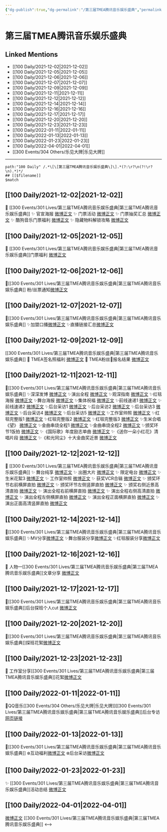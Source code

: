 ```yaml
---
{"dg-publish":true,"dg-permalink":"/第三届TMEA腾讯音乐娱乐盛典","permalink":"/第三届TMEA腾讯音乐娱乐盛典/"}
---
```


# 第三届TMEA腾讯音乐娱乐盛典

## Linked Mentions
- [[100 Daily/2021-12-02\|2021-12-02]]
- [[100 Daily/2021-12-05\|2021-12-05]]
- [[100 Daily/2021-12-06\|2021-12-06]]
- [[100 Daily/2021-12-07\|2021-12-07]]
- [[100 Daily/2021-12-09\|2021-12-09]]
- [[100 Daily/2021-12-11\|2021-12-11]]
- [[100 Daily/2021-12-12\|2021-12-12]]
- [[100 Daily/2021-12-14\|2021-12-14]]
- [[100 Daily/2021-12-16\|2021-12-16]]
- [[100 Daily/2021-12-17\|2021-12-17]]
- [[100 Daily/2021-12-20\|2021-12-20]]
- [[100 Daily/2021-12-23\|2021-12-23]]
- [[100 Daily/2022-01-11\|2022-01-11]]
- [[100 Daily/2022-01-13\|2022-01-13]]
- [[100 Daily/2022-01-23\|2022-01-23]]
- [[100 Daily/2022-04-01\|2022-04-01]]
- [[300 Events/304 Others/乐见大牌\|乐见大牌]]


---

```expander
path:"100 Daily" /.*\[\[第三届TMEA腾讯音乐娱乐盛典\]\].*(?:\r?\n(?!\r?\n).*)*/
## [[$filename]]
$match
```
## [[100 Daily/2021-12-02\|2021-12-02]]
💫 [[300 Events/301 Lives/第三届TMEA腾讯音乐娱乐盛典\|第三届TMEA腾讯音乐娱乐盛典]]
✨ 官宣海报 [微博正文](https://m.weibo.cn/6466290670/4709929179154501)
✨ 门票活动 [微博正文](https://m.weibo.cn/6466290670/4709984959729017)
✨ 门票抽奖汇总 [微博正文](https://m.weibo.cn/6466290670/4709960544158627)
✨ 酷狗音乐门票福利 [微博正文](https://m.weibo.cn/6466290670/4709937965698967)
✨ 隐藏物料解锁攻略 [微博正文](https://m.weibo.cn/6466290670/4709982308664407)
## [[100 Daily/2021-12-05\|2021-12-05]]
💫 [[300 Events/301 Lives/第三届TMEA腾讯音乐娱乐盛典\|第三届TMEA腾讯音乐娱乐盛典]]门票福利 [微博正文](https://weibo.com/detail/4711096281727488)
## [[100 Daily/2021-12-06\|2021-12-06]]
🌸[[300 Events/301 Lives/第三届TMEA腾讯音乐娱乐盛典\|第三届TMEA腾讯音乐娱乐盛典]] 粉/丝票通知[微博正文](https://m.weibo.cn/6466290670/4711511862021930)
## [[100 Daily/2021-12-07\|2021-12-07]]
🌸[[300 Events/301 Lives/第三届TMEA腾讯音乐娱乐盛典\|第三届TMEA腾讯音乐娱乐盛典]]
✨加盟口播[微博正文](https://m.weibo.cn/6466290670/4711793300079003)
✨直播链接汇总[微博正文](https://m.weibo.cn/6466290670/4711751427558563)
## [[100 Daily/2021-12-09\|2021-12-09]]
[[300 Events/301 Lives/第三届TMEA腾讯音乐娱乐盛典\|第三届TMEA腾讯音乐娱乐盛典]]
💫 TMEA签名照福利 [微博正文](https://m.weibo.cn/6466290670/4712577974928806)
💫 TMEA粉丝🎫报名结果 [微博正文](https://m.weibo.cn/6466290670/4712407265708840)
## [[100 Daily/2021-12-11\|2021-12-11]]
🌟[[300 Events/301 Lives/第三届TMEA腾讯音乐娱乐盛典\|第三届TMEA腾讯音乐娱乐盛典]]
✨深深发博 [微博正文](https://m.weibo.cn/6466290670/4713380381723521)
✨演出全程 [微博正文](https://m.weibo.cn/6466290670/4713391488240397)
✨观深指南 [微博正文](https://m.weibo.cn/6466290670/4713219308126643)
✨红毯海报 [微博正文](https://m.weibo.cn/6466290670/4713266272799361)
✨舞台海报 [微博正文](https://m.weibo.cn/6466290670/4713342654744564)
✨集体祝福 [微博正文](https://m.weibo.cn/6466290670/4713310841471269)
✨前线速递1 [微博正文](https://m.weibo.cn/6466290670/4713309984786860)
✨前线速递2 [微博正文](https://m.weibo.cn/6466290670/4713310505405473)
✨后台采访1 [微博正文](https://m.weibo.cn/6466290670/4713334223410375)
✨后台采访2 [微博正文](https://m.weibo.cn/6466290670/4713337536910956)
✨后台采访3 [微博正文](https://m.weibo.cn/6466290670/4713338619041706)
✨后台采访4 [微博正文](https://m.weibo.cn/6466290670/4713359008600025)
✨后台采访5 [微博正文](https://m.weibo.cn/6466290670/4713334017885124)
✨工作室帅照 [微博正文](https://m.weibo.cn/6466290670/4713393435444541)
✨红毯完整版1 [微博正文](https://m.weibo.cn/6466290670/4713253517395606)
✨红毯完整版2 [微博正文](https://m.weibo.cn/6466290670/4713254188483328)
✨红毯完整版3 [微博正文](https://m.weibo.cn/6466290670/4713255387530483)
✨生米合唱《望》 [微博正文](https://m.weibo.cn/6466290670/4713311310446801)
✨金曲串烧全程1 [微博正文](https://m.weibo.cn/6466290670/4713329413064332)
✨金曲串烧全程2 [微博正文](https://m.weibo.cn/6466290670/4713331862013265)
✨颁奖环节1饭拍 [微博正文](https://m.weibo.cn/6466290670/4713360707030087)
✨《国际歌》年度励志单曲 [微博正文](https://m.weibo.cn/6466290670/4713309393652392)
✨《送你一朵小红花》清唱片段 [微博正文](https://m.weibo.cn/6466290670/4713335616177774)
✨《和光同尘》十大金曲奖近景 [微博正文](https://m.weibo.cn/6466290670/4713361298690229)
## [[100 Daily/2021-12-12\|2021-12-12]]
💫 [[300 Events/301 Lives/第三届TMEA腾讯音乐娱乐盛典\|第三届TMEA腾讯音乐娱乐盛典]]
✨ 舞台纯享 [微博正文](https://m.weibo.cn/6466290670/4713651812176969)
✨ 出圈大片 [微博正文](https://m.weibo.cn/6466290670/4713682422204662)
✨ 限定电台 [微博正文](https://m.weibo.cn/6466290670/4713613392873497)
✨ 生米花絮3 [微博正文](https://m.weibo.cn/6466290670/4713702781357116)
✨ 工作室帅照 [微博正文](https://m.weibo.cn/6466290670/4713722419872130)
✨ 获奖VCR合辑 [微博正文](https://m.weibo.cn/6466290670/4713564063401971)
✨ 颁奖环节右前横屏直拍 [微博正文](https://m.weibo.cn/6466290670/4713702529700078)
✨ 颁奖环节左侧竖屏直拍 [微博正文](https://m.weibo.cn/6466290670/4713573417223934)
✨ 颁奖右侧近景高清直拍 [微博正文](https://m.weibo.cn/6466290670/4713572951658241)
✨ 演出全程右前横屏直拍 [微博正文](https://m.weibo.cn/6466290670/4713702135957964)
✨ 演出全程右侧高清直拍 [微博正文](https://m.weibo.cn/6466290670/4713573350375891)
✨ 演出全程左侧横屏直拍 [微博正文](https://m.weibo.cn/6466290670/4713573894586399)
✨ 演出全程正面横屏直拍 [微博正文](https://m.weibo.cn/6466290670/4713572829496299)
✨ 演出正面高清竖屏直拍 [微博正文](https://m.weibo.cn/6466290670/4713702270702851)
## [[100 Daily/2021-12-14\|2021-12-14]]
🌸[[300 Events/301 Lives/第三届TMEA腾讯音乐娱乐盛典\|第三届TMEA腾讯音乐娱乐盛典]]
✨MV分享[微博正文](https://m.weibo.cn/6466290670/4714347232756571)
✨舞台服装分享[微博正文](https://m.weibo.cn/6466290670/4714254153024722)
✨红毯服装分享[微博正文](https://m.weibo.cn/6466290670/4714252512790108)
## [[100 Daily/2021-12-16\|2021-12-16]]
💫 人物—[[300 Events/301 Lives/第三届TMEA腾讯音乐娱乐盛典\|第三届TMEA腾讯音乐娱乐盛典]]文章分享 [微博正文](https://m.weibo.cn/6466290670/4715142283528583)
## [[100 Daily/2021-12-17\|2021-12-17]]
🌟[[300 Events/301 Lives/第三届TMEA腾讯音乐娱乐盛典\|第三届TMEA腾讯音乐娱乐盛典]]后台探班个人cut [微博正文](https://m.weibo.cn/6466290670/4715449855774405)
## [[100 Daily/2021-12-20\|2021-12-20]]
🐧[[300 Events/301 Lives/第三届TMEA腾讯音乐娱乐盛典\|第三届TMEA腾讯音乐娱乐盛典]]探班花絮[微博正文](https://m.weibo.cn/6466290670/4716531970473990)
## [[100 Daily/2021-12-23\|2021-12-23]]
🌟 工作室分享[[300 Events/301 Lives/第三届TMEA腾讯音乐娱乐盛典\|第三届TMEA腾讯音乐娱乐盛典]]花絮[微博正文](https://m.weibo.cn/6466290670/4717698883785860)
## [[100 Daily/2022-01-11\|2022-01-11]]
🌟QQ音乐[[300 Events/304 Others/乐见大牌\|乐见大牌]][[300 Events/301 Lives/第三届TMEA腾讯音乐娱乐盛典\|第三届TMEA腾讯音乐娱乐盛典]]后台专访[网页链接](https://t.cn/A6JG3kq87)
## [[100 Daily/2022-01-13\|2022-01-13]]
🌟[[300 Events/301 Lives/第三届TMEA腾讯音乐娱乐盛典\|第三届TMEA腾讯音乐娱乐盛典]]
❄️互动福利[微博正文](https://m.weibo.cn/6466290670/4725207194931008)
❄️后台采访[微博正文](https://m.weibo.cn/6466290670/4725248308020712)
## [[100 Daily/2022-01-23\|2022-01-23]]
✨ [[300 Events/301 Lives/第三届TMEA腾讯音乐娱乐盛典\|第三届TMEA腾讯音乐娱乐盛典]]活动总结 [微博正文](https://m.weibo.cn/6466290670/4728730259556463)
## [[100 Daily/2022-04-01\|2022-04-01]]
[微博正文](https://m.weibo.cn/6464427183/4753499777140116) [[300 Events/301 Lives/第三届TMEA腾讯音乐娱乐盛典\|第三届TMEA腾讯音乐娱乐盛典]]
<-->
